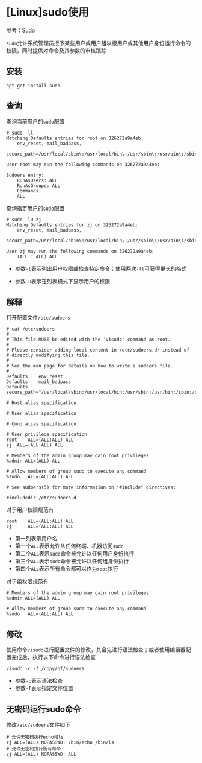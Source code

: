 
# [Linux]sudo使用

参考：[Sudo](https://wiki.archlinux.org/index.php/Sudo)

`sudo`允许系统管理员授予某些用户或用户组以根用户或其他用户身份运行命令的权限，同时提供对命令及其参数的审核跟踪

## 安装

```
apt-get install sudo
```

## 查询

查询当前用户的`sudo`配置

```
# sudo -ll
Matching Defaults entries for root on 326272a9a4eb:
    env_reset, mail_badpass,
    secure_path=/usr/local/sbin\:/usr/local/bin\:/usr/sbin\:/usr/bin\:/sbin\:/bin\:/snap/bin

User root may run the following commands on 326272a9a4eb:

Sudoers entry:
    RunAsUsers: ALL
    RunAsGroups: ALL
    Commands:
	ALL
```

查询指定用户的`sudo`配置

```
# sudo -lU zj
Matching Defaults entries for zj on 326272a9a4eb:
    env_reset, mail_badpass,
    secure_path=/usr/local/sbin\:/usr/local/bin\:/usr/sbin\:/usr/bin\:/sbin\:/bin\:/snap/bin

User zj may run the following commands on 326272a9a4eb:
    (ALL : ALL) ALL
```

* 参数`-l`表示列出用户权限或检查特定命令；使用两次`-ll`可获得更长的格式

* 参数`-U`表示在列表模式下显示用户的权限

## 解释

打开配置文件`/etc/sudoers`

```
# cat /etc/sudoers
#
# This file MUST be edited with the 'visudo' command as root.
#
# Please consider adding local content in /etc/sudoers.d/ instead of
# directly modifying this file.
#
# See the man page for details on how to write a sudoers file.
#
Defaults	env_reset
Defaults	mail_badpass
Defaults	secure_path="/usr/local/sbin:/usr/local/bin:/usr/sbin:/usr/bin:/sbin:/bin:/snap/bin"

# Host alias specification

# User alias specification

# Cmnd alias specification

# User privilege specification
root	ALL=(ALL:ALL) ALL
zj	ALL=(ALL:ALL) ALL

# Members of the admin group may gain root privileges
%admin ALL=(ALL) ALL

# Allow members of group sudo to execute any command
%sudo	ALL=(ALL:ALL) ALL

# See sudoers(5) for more information on "#include" directives:

#includedir /etc/sudoers.d
```

对于用户权限规范有

```
root	ALL=(ALL:ALL) ALL
zj	    ALL=(ALL:ALL) ALL
```

* 第一列表示用户名
* 第一个`ALL`表示允许从任何终端、机器访问`sudo`
* 第二个`ALL`表示`sudo`命令被允许以任何用户身份执行
* 第三个`ALL`表示`sudo`命令被允许以任何组身份执行
* 第四个`ALL`表示所有命令都可以作为`root`执行

对于组权限规范有

```
# Members of the admin group may gain root privileges
%admin ALL=(ALL) ALL

# Allow members of group sudo to execute any command
%sudo	ALL=(ALL:ALL) ALL
```

## 修改

使用命令`visudo`进行配置文件的修改，其会先进行语法检查；或者使用编辑器配置完成后，执行以下命令进行语法检查

```
visudo -c -f /copy/of/sudoers
```

* 参数`-c`表示语法检查
* 参数`-f`表示指定文件位置

## 无密码运行sudo命令

修改`/etc/sudoers`文件如下

```
# 允许无密码执行echo和ls
zj ALL=(ALL) NOPASSWD: /bin/echo /bin/ls
# 允许无密码执行所有命令
zj ALL=(ALL) NOPASSWD: ALL
```